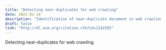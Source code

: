 ```yaml
---
title: "Detecting near-duplicates for web crawling"
date: 2022-01-14
description: "Identification of near-duplicate document in web crawling is a very difficult problem. Such documents, near-duplicate, are similar in term of content but differ in a small portion such as advertisements. Such page should crawled only one time a crawler, because different information is no relevant for web search. The most import issue is to scale on billion web pages. Manku et al. propose to use the hash function simhash to identify near-duplicate web pages and a technique for solving the Hamming Distance Problem (see below for more information). Simhash maps large vectors to small fingerprints. It is applied as follows: split the web page into weighted features. These weighted features are a large vector, and it is convert into a small fingerprint by simhash. This conversion is done in three steps: First, it initializes all dimensions of a vector (of the size of the fingerprint) with zero; Second, it computes the hash of each features, unique to each feature; Third, for each hash, if the i-th bits is equals to one, it increments of the weight of the features, the i-th dimension of the vector, and decrement in case the i-th is equals to zero. The sign of each dimension determine the value of each bits of the fingerprint. Simhash has two main advantages: the fingerprint of a document is a hash of its features, and similar document have similar hash. The latter property lead to the Hamming Distance Problem. In fact, how to find in the set of computed hashes, crawled web page that differ, of 3 bits for instance, in their hash? There are two scenarios for the Hamming Distance Problem. In the online version, we have to find fingerprints that differ from the queried in milliseconds. In the batch version, we have a lot of queries, e.g. one million, and we have to solve them in one hundred seconds. In both case, they applied the same approach: They use a sorted table. Taking the d most significant bits, it brings the table a simple counter, and the less significant bits are just random. Now, take a d' such that d' - d is small. We know that the table is sorted, so a single probe is sufficient to find all fingerprints that match in d' most significant bit-positions. For each of them, we can easily checks if they differs from the original fingerprint in at most k bit-positions.They experimented their approach on eight billions web pages. (Did not find explicit results about performance)."
draft: false
link: "http://dl.acm.org/citation.cfm?id=1242592"
---
```



Detecting near-duplicates for web crawling.




